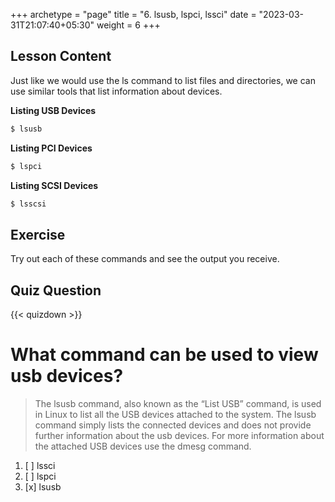 +++
archetype = "page"
title = "6. lsusb, lspci, lssci"
date = "2023-03-31T21:07:40+05:30"
weight = 6
+++

## Lesson Content

Just like we would use the ls command to list files and directories, we can use similar tools that list information about devices.

**Listing USB Devices**

```bash
$ lsusb 
```

**Listing PCI Devices**

```bash
$ lspci 
```

**Listing SCSI Devices**

```bash
$ lsscsi 
```

## Exercise

Try out each of these commands and see the output you receive.

## Quiz Question

{{< quizdown >}}

# What command can be used to view usb devices?

> The lsusb command, also known as the “List USB” command, is used in Linux to list all the USB devices attached to the system. The lsusb command simply lists the connected devices and does not provide further information about the usb devices. For more information about the attached USB devices use the dmesg command.

1. [ ] lssci
2. [ ] lspci
3. [x] lsusb